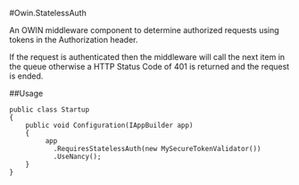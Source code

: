 #Owin.StatelessAuth

An OWIN middleware component to determine authorized requests using tokens in the Authorization header.

If the request is authenticated then the middleware will call the next item in the queue otherwise a HTTP Status Code of 401 is returned and the request is ended.

##Usage

	public class Startup
    {
        public void Configuration(IAppBuilder app)
        {
             app
               .RequiresStatelessAuth(new MySecureTokenValidator())
               .UseNancy();
        }
    }


